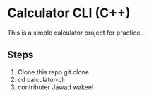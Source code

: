 # Calculator CLI (C++)

This is a simple calculator project for practice.

## Steps

1. Clone this repo
   git clone <repo-url>
2. cd calculator-cli
3. contributer Jawad wakeel
